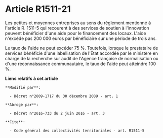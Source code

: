 # Article R1511-21

Les petites et moyennes entreprises au sens du règlement mentionné à l'article R. 1511-5 qui recourent à des services de
soutien à l'innovation peuvent bénéficier d'une aide pour le financement des locaux. L'aide n'excède pas 200 000 euros par
bénéficiaire sur une période de trois ans. 

Le taux de l'aide ne peut excéder 75 %. Toutefois, lorsque le prestataire de services bénéficie d'une labellisation de l'Etat
accordée par le ministère en charge de la recherche sur audit de l'Agence française de normalisation ou d'une reconnaissance
communautaire, le taux de l'aide peut atteindre 100 %.

**Liens relatifs à cet article**

	**Modifié par**:

	  - Décret n°2009-1717 du 30 décembre 2009 - art. 1

	**Abrogé par**:

	  - Décret n°2016-733 du 2 juin 2016 - art. 3

	**Cite**:

	  - Code général des collectivités territoriales - art. R1511-5
